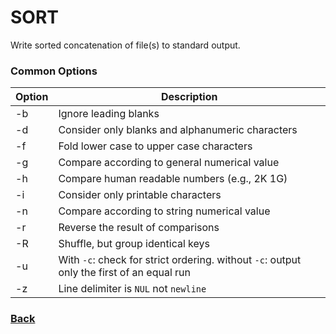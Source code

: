 # SORT

Write sorted concatenation of file(s) to standard output.

### Common Options

| Option | Description |
| --- | --- |
| -b | Ignore leading blanks |
| -d | Consider only blanks and alphanumeric characters |
| -f | Fold lower case to upper case characters |
| -g | Compare according to general numerical value |
| -h | Compare human readable numbers (e.g., 2K 1G) |
| -i | Consider only printable characters |
| -n | Compare according to string numerical value |
| -r | Reverse the result of comparisons |
| -R | Shuffle, but group identical keys |
| -u | With `-c`: check for strict ordering. without `-c`: output only the first of an equal run |
| -z | Line delimiter is `NUL` not `newline` |

### [Back](linux-man-pages.md)
